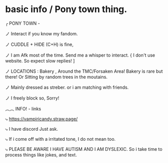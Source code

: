 # basic info / Pony town thing.
╭ PONY TOWN -

ノ Interact if you know my fandom.

ノ CUDDLE + HIDE (C+H) is fine, 

ノ I am Afk most of the time. Send me a whisper to interact. { I don't use website. So expect slow replies! ]

ノ LOCATIONS : Bakery , Around the TMC/Forsaken Area! Bakery is rare but there! Or Sitting by random trees in the moutains.

ノ Mainly dressed as streber. or i am matching with friends. 

ノ I freely block so, Sorry!

︵︵ INFO! - links

⤷ https://vampiricandy.straw.page/

⤷ I have discord Just ask.

⤷ If i come off with a irritated tone, I do not mean too.

⤷ PLEASE BE AWARE I HAVE AUTISM AND I AM DYSLEXIC. So i take time to process things like jokes, and text.
